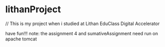 # lithanProject
// This is my project when i studied at Lithan EduClass Digital Accelerator

have fun!!!
note: the assignment 4 and sumativeAssignment need run on apache tomcat
